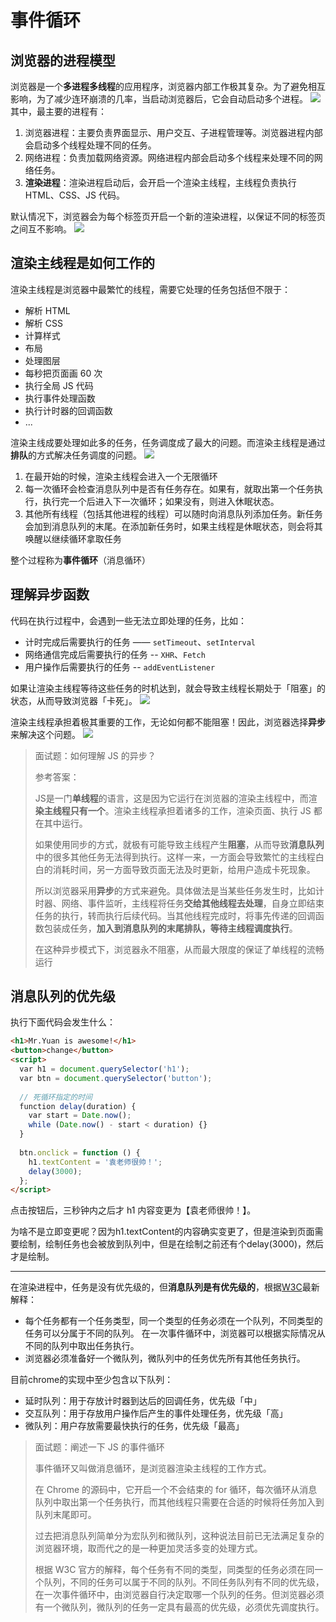 # 事件循环
## 浏览器的进程模型
浏览器是一个**多进程多线程**的应用程序，浏览器内部工作极其复杂。为了避免相互影响，为了减少连环崩溃的几率，当启动浏览器后，它会自动启动多个进程。
<img src="../../../public/浏览器进程图.png">
其中，最主要的进程有：
1. 浏览器进程：主要负责界面显示、用户交互、子进程管理等。浏览器进程内部会启动多个线程处理不同的任务。
2. 网络进程：负责加载网络资源。网络进程内部会启动多个线程来处理不同的网络任务。
3. **渲染进程**：渲染进程启动后，会开启一个渲染主线程，主线程负责执行 HTML、CSS、JS 代码。
  
默认情况下，浏览器会为每个标签页开启一个新的渲染进程，以保证不同的标签页之间互不影响。
<img src="../../../public/chrome任务管理器.png">

## 渲染主线程是如何工作的
渲染主线程是浏览器中最繁忙的线程，需要它处理的任务包括但不限于：
- 解析 HTML
- 解析 CSS
- 计算样式
- 布局
- 处理图层
- 每秒把页面画 60 次
- 执行全局 JS 代码
- 执行事件处理函数
- 执行计时器的回调函数
- ...

渲染主线成要处理如此多的任务，任务调度成了最大的问题。而渲染主线程是通过**排队**的方式解决任务调度的问题。
<img src="../../../public/渲染主线程如何工作.png">
1. 在最开始的时候，渲染主线程会进入一个无限循环
2. 每一次循环会检查消息队列中是否有任务存在。如果有，就取出第一个任务执行，执行完一个后进入下一次循环；如果没有，则进入休眠状态。
3. 其他所有线程（包括其他进程的线程）可以随时向消息队列添加任务。新任务会加到消息队列的末尾。在添加新任务时，如果主线程是休眠状态，则会将其唤醒以继续循环拿取任务

整个过程称为**事件循环**（消息循环）

## 理解异步函数
代码在执行过程中，会遇到一些无法立即处理的任务，比如：

- 计时完成后需要执行的任务 —— `setTimeout`、`setInterval`
- 网络通信完成后需要执行的任务 -- `XHR`、`Fetch`
- 用户操作后需要执行的任务 -- `addEventListener`

如果让渲染主线程等待这些任务的时机达到，就会导致主线程长期处于「阻塞」的状态，从而导致浏览器「卡死」。
<img src="../../../public/同步执行异步函数.png">

渲染主线程承担着极其重要的工作，无论如何都不能阻塞！因此，浏览器选择**异步**来解决这个问题。
<img src="../../../public/执行异步函数.png">

> 面试题：如何理解 JS 的异步？
> 
> 参考答案：
> 
> JS是一门**单线程**的语言，这是因为它运行在浏览器的渲染主线程中，而渲**染主线程只有一个**。渲染主线程承担着诸多的工作，渲染页面、执行 JS 都在其中运行。
> 
> 如果使用同步的方式，就极有可能导致主线程产生**阻塞**，从而导致**消息队列**中的很多其他任务无法得到执行。这样一来，一方面会导致繁忙的主线程白白的消耗时间，另一方面导致页面无法及时更新，给用户造成卡死现象。
> 
> 所以浏览器采用**异步**的方式来避免。具体做法是当某些任务发生时，比如计时器、网络、事件监听，主线程将任务**交给其他线程去处理**，自身立即结束任务的执行，转而执行后续代码。当其他线程完成时，将事先传递的回调函数包装成任务，**加入到消息队列的末尾排队，等待主线程调度执行**。
> 
> 在这种异步模式下，浏览器永不阻塞，从而最大限度的保证了单线程的流畅运行

## 消息队列的优先级
执行下面代码会发生什么：
```html
<h1>Mr.Yuan is awesome!</h1>
<button>change</button>
<script>
  var h1 = document.querySelector('h1');
  var btn = document.querySelector('button');
​
  // 死循环指定的时间
  function delay(duration) {
    var start = Date.now();
    while (Date.now() - start < duration) {}
  }
​
  btn.onclick = function () {
    h1.textContent = '袁老师很帅！';
    delay(3000);
  };
</script>
```
点击按钮后，三秒钟内之后才 h1 内容变更为【袁老师很帅！】。

为啥不是立即变更呢？因为h1.textContent的内容确实变更了，但是渲染到页面需要绘制，绘制任务也会被放到队列中，但是在绘制之前还有个delay(3000)，然后才是绘制。

---

在渲染进程中，任务是没有优先级的，但**消息队列是有优先级的**，根据[W3C](https://html.spec.whatwg.org/multipage/webappapis.html#perform-a-microtask-checkpoint)最新解释：
- 每个任务都有一个任务类型，同一个类型的任务必须在一个队列，不同类型的任务可以分属于不同的队列。 在一次事件循环中，浏览器可以根据实际情况从不同的队列中取出任务执行。
- 浏览器必须准备好一个微队列，微队列中的任务优先所有其他任务执行。

目前chrome的实现中至少包含以下队列：
- 延时队列：用于存放计时器到达后的回调任务，优先级「中」
- 交互队列：用于存放用户操作后产生的事件处理任务，优先级「高」
- 微队列：用户存放需要最快执行的任务，优先级「最高」


> 面试题：阐述一下 JS 的事件循环
> 
> 事件循环又叫做消息循环，是浏览器渲染主线程的工作方式。
> 
> 在 Chrome 的源码中，它开启一个不会结束的 for 循环，每次循环从消息队列中取出第一个任务执行，而其他线程只需要在合适的时候将任务加入到队列末尾即可。
> 
> 过去把消息队列简单分为宏队列和微队列，这种说法目前已无法满足复杂的浏览器环境，取而代之的是一种更加灵活多变的处理方式。
> 
> 根据 W3C 官方的解释，每个任务有不同的类型，同类型的任务必须在同一个队列，不同的任务可以属于不同的队列。不同任务队列有不同的优先级，在一次事件循环中，由浏览器自行决定取哪一个队列的任务。但浏览器必须有一个微队列，微队列的任务一定具有最高的优先级，必须优先调度执行。

